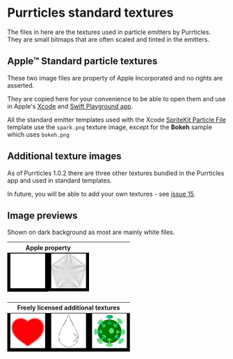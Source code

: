 # Purrticles standard textures

The files in here are the textures used in particle emitters by Purrticles. They are small bitmaps that are often scaled and tinted in the emitters.

## Apple™ Standard particle textures
These two image files are property of Apple Incorporated and no rights are asserted.

They are copied here for your convenience to be able to open them and use in Apple's [Xcode][x1] and [Swift Playground app][p1].

All the standard emitter templates used with the Xcode [SpriteKit Particle File][x2] template use the `spark.png` texture image, except for the **Bokeh** sample which uses `bokeh.png`


## Additional texture images
As of Purrticles 1.0.2 there are three other textures bundled in the Purrticles app and used in standard templates.

In future, you will be able to add your own textures - see [issue 15][gh15].

## Image previews 
Shown on dark background as most are mainly white files.

<table> 
  <tr><th colspan="2">Apple property</th></tr>
  <tr>
    <td style="background-color:black; text-align:center;">
      <img src="spark.png" width="80">
    </td>
    <td style="background-color:black; text-align:center;">
      <img src="bokeh.png" width="80">
    </td>
  </tr>
  <tr><th>&nbsp;</th></tr>
  <tr><th colspan="3">Freely licensed additional textures</th></tr>
  <tr>
    <td style="background-color:black; text-align:center;">
      <img src="heart.png" width="80">
    </td>
    <td style="background-color:black; text-align:center;">
      <img src="droplet.png" width="80">
    </td>
    <td style="background-color:black; text-align:center;">
      <img src="covid.png" width="80">
    </td>
  </tr>
</table>



[p1]: https://apps.apple.com/au/app/swift-playground/id908519492
[x1]:https://developer.apple.com/xcode/
[x2]: https://developer.apple.com/documentation/xcode/creating-a-spritekit-particle-emitter-in-xcode

[gh15]: https://github.com/Touchgram/purrticles/issues/15